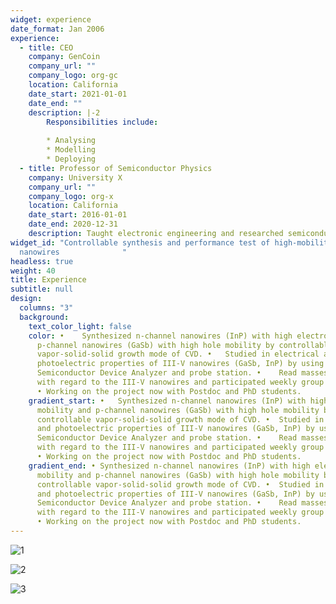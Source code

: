 ```yaml
---
widget: experience
date_format: Jan 2006
experience:
  - title: CEO
    company: GenCoin
    company_url: ""
    company_logo: org-gc
    location: California
    date_start: 2021-01-01
    date_end: ""
    description: |-2
        Responsibilities include:
        
        * Analysing
        * Modelling
        * Deploying
  - title: Professor of Semiconductor Physics
    company: University X
    company_url: ""
    company_logo: org-x
    location: California
    date_start: 2016-01-01
    date_end: 2020-12-31
    description: Taught electronic engineering and researched semiconductor physics.
widget_id: "Controllable synthesis and performance test of high-mobility III-V
  nanowires              "
headless: true
weight: 40
title: Experience
subtitle: null
design:
  columns: "3"
  background:
    text_color_light: false
    color: •	Synthesized n-channel nanowires (InP) with high electron mobility and
      p-channel nanowires (GaSb) with high hole mobility by controllable
      vapor-solid-solid growth mode of CVD. •	Studied in electrical and
      photoelectric properties of III-V nanowires (GaSb, InP) by using
      Semiconductor Device Analyzer and probe station. •	Read masses of papers
      with regard to the III-V nanowires and participated weekly group meetings.
      •	Working on the project now with Postdoc and PhD students.
    gradient_start: •	Synthesized n-channel nanowires (InP) with high electron
      mobility and p-channel nanowires (GaSb) with high hole mobility by
      controllable vapor-solid-solid growth mode of CVD. •	Studied in electrical
      and photoelectric properties of III-V nanowires (GaSb, InP) by using
      Semiconductor Device Analyzer and probe station. •	Read masses of papers
      with regard to the III-V nanowires and participated weekly group meetings.
      •	Working on the project now with Postdoc and PhD students.
    gradient_end: •	Synthesized n-channel nanowires (InP) with high electron
      mobility and p-channel nanowires (GaSb) with high hole mobility by
      controllable vapor-solid-solid growth mode of CVD. •	Studied in electrical
      and photoelectric properties of III-V nanowires (GaSb, InP) by using
      Semiconductor Device Analyzer and probe station. •	Read masses of papers
      with regard to the III-V nanowires and participated weekly group meetings.
      •	Working on the project now with Postdoc and PhD students.
---
```

![1]( "1")

![2]( "2")

![3]( "3")